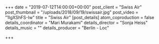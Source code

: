 +++
date = "2019-07-12T14:00:00+00:00"
post_client = "Swiss Air"
post_thumbnail = "/uploads/2018/09/19/swissair.jpg"
post_video = "1IgXShFS-Iw"
title = "Swiss Air"
[post_details]
atom_coproduction = false
details_coordinator = "Mari Murakami"
details_director = "Sonja Heiss"
details_music = ""
details_producer = "Berlin - Loc"

+++
